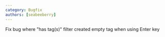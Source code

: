 ```yaml
---
category: Bugfix
authors: [seabeeberry]
---
```


Fix bug where "has tag(s)" filter created empty tag when using Enter key
